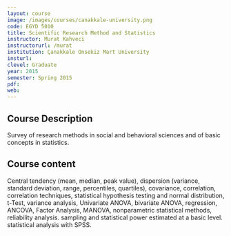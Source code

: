 ```yaml
---
layout: course
image: /images/courses/canakkale-university.png
code: EGYD 5010
title: Scientific Research Method and Statistics
instructor: Murat Kahveci
instructorurl: /murat
institution: Çanakkale Onsekiz Mart University
insturl:
clevel: Graduate
year: 2015
semester: Spring 2015
pdf:
web:
---
```


## Course Description

Survey of research methods in social and behavioral sciences and of basic concepts in statistics.

## Course content

Central tendency (mean, median, peak value), dispersion (variance, standard deviation, range, percentiles, quartiles), covariance, correlation, correlation techniques, statistical hypothesis testing and normal distribution, t-Test, variance analysis, Univariate ANOVA, bivariate ANOVA, regression, ANCOVA, Factor Analysis, MANOVA, nonparametric statistical methods, reliability analysis. sampling and statistical power estimated at a basic level. statistical analysis with SPSS.
